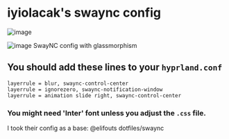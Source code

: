 # iyiolacak's swaync config
![image](https://github.com/user-attachments/assets/f3735cf7-50aa-4efe-b174-f2025fc14f91)

![image](https://github.com/user-attachments/assets/2c3dc609-4293-471f-b3f8-9aa25fcc91b5)
SwayNC config with glassmorphism
## You should add these lines to your `hyprland.conf`
```
layerrule = blur, swaync-control-center
layerrule = ignorezero, swaync-notification-window
layerrule = animation slide right, swaync-control-center
```
### You might need 'Inter' font unless you adjust the `.css` file.

I took their config as a base: @elifouts dotfiles/swaync
